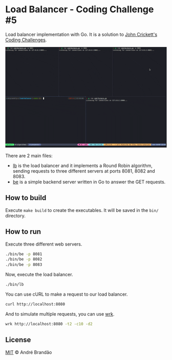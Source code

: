 # Load Balancer - Coding Challenge #5

Load balancer implementation with Go. It is a solution to [John Crickett's Coding Challenges](https://codingchallenges.fyi/challenges/challenge-load-balancer).

![Terminal Animation](.github/terminal-animation.gif)

There are 2 main files:

- [lb](./cmd/lb/main.go) is the load balancer and it implements a Round Robin algorithm, sending requests to three different servers at ports 8081, 8082 and 8083.
- [be](./cmd/be/main.go) is a simple backend server written in Go to answer the GET requests.

## How to build

Execute `make build` to create the executables. It will be saved in the `bin/` directory.

## How to run

Execute three different web servers.

```bash
./bin/be -p 8081
./bin/be -p 8082
./bin/be -p 8083
```

Now, execute the load balancer.

```bash
./bin/lb
```

You can use cURL to make a request to our load balancer.

```bash
curl http://localhost:8080
```

And to simulate multiple requests, you can use [wrk](https://github.com/wg/wrk).

```bash
wrk http://localhost:8080 -t2 -c10 -d2
```

## License

[MIT](LICENSE) © André Brandão
